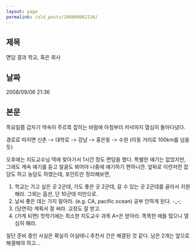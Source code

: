 ```yaml
---
layout: page
permalink: /old_posts/200809062136/
---
```


## 제목
면담 결과 학교, 혹은 회사

## 날짜
2008/09/06 21:36

## 본문
목요일쯤 갑자기 약속이 주르륵 잡히는 바람에 아침부터 저녁까지 열심히 돌아다녔다.

경로로 따지면 신촌 -> 대학로 -> 강남 -> 홍은동 -> 수원 (이동 거리로 100km를 넘을 듯)

오후에는 지도교수님 댁에 찾아가서 1시간 정도 면담을 했다.
특별한 얘기는 없었지만, 그래도 계속 얘기를 듣고 얼굴도 뵈어야 나중에 얘기하기 편하니깐.
앞뒤로 이런저런 잡담도 하고 농담도 하였는데, 포인트만 정리해보면,

1. 학교는 가고 싶은 곳 2군데, 가도 좋은 곳 2군데, 갈 수 있는 곳 2군데를 골라서 지원해라. 그외는 옵션, 단 10군데 미만으로.
2. 날씨 좋은 데는 가지 말아라. (e.g. CA, pacific ocean) 공부 안하게 된다. -_-;
3. (당연히) 계획서 잘 써라. 교정도 잘 받고.
4. (가게 되면) 첫학기에는 최소한 지도교수 과목 A+은 받아라. 똑똑한 애들 많으니 열심히 해라.

일단 준비 중인 사실은 확실히 아실테니 추천서 건은 해결된 것 같다. 남은 2개는 앞으로 해결해야 하고...